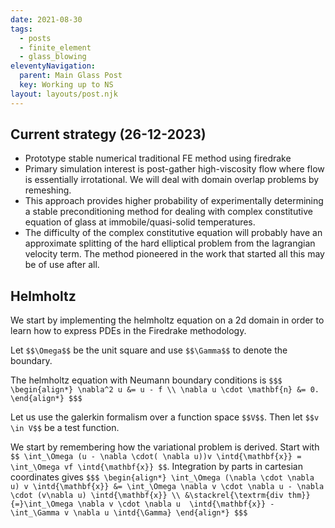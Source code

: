 ```yaml
---
date: 2021-08-30
tags:
  - posts
  - finite_element
  - glass_blowing
eleventyNavigation:
  parent: Main Glass Post
  key: Working up to NS 
layout: layouts/post.njk
---
```


## Current strategy (26-12-2023)
* Prototype stable numerical traditional FE method using firedrake
* Primary simulation interest is post-gather high-viscosity flow
where flow is essentially irrotational. We will deal with
domain overlap problems by remeshing. 
* This approach provides higher probability of experimentally determining a 
stable preconditioning method for dealing with complex constitutive equation
of glass at immobile/quasi-solid temperatures.
* The difficulty of the complex constitutive equation will probably have an approximate
splitting of the hard elliptical problem from the lagrangian velocity term.
The method pioneered in the work that started all this may be of use after all.

## Helmholtz

We start by implementing the helmholtz equation on a 2d domain
in order to learn how to express PDEs in the Firedrake methodology.

Let `$$\Omega$$` be the unit square and use `$$\Gamma$$` to denote the boundary.

The helmholtz equation with Neumann boundary conditions is
`$$$
\begin{align*}
 \nabla^2 u &= u - f \\
 \nabla u \cdot \mathbf{n} &= 0.
\end{align*}
$$$`

Let us use the galerkin formalism over a function space `$$V$$`.
Then let `$$v \in V$$` be a test function. 

We start by remembering how the variational problem is derived.
Start with `$$ \int_\Omega (u - \nabla \cdot( \nabla u))v \intd{\mathbf{x}} = \int_\Omega vf \intd{\mathbf{x}} $$`.
Integration by parts in cartesian coordinates gives
`$$$
\begin{align*}
  \int_\Omega (\nabla \cdot \nabla u) v \intd{\mathbf{x}} &= \int_\Omega \nabla v \cdot \nabla u - \nabla \cdot (v\nabla u) \intd{\mathbf{x}} \\
  &\stackrel{\textrm{div thm}}{=}\int_\Omega \nabla v \cdot \nabla u  \intd{\mathbf{x}} - \int_\Gamma v \nabla u \intd{\Gamma}
\end{align*}
$$$`
